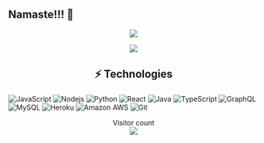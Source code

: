 ## Namaste!!! 🙏

<p align="center">
    <img align="center" src="https://github-readme-stats.vercel.app/api?username=sachinh19&show_icons=true&theme=merko" />
</p>

<p align = "center">
  <img align="center" src="https://github-readme-streak-stats.herokuapp.com/?user=sachinh19&theme=dark" />
</p>

## <p align = "center">⚡ Technologies</p>

![JavaScript](https://img.shields.io/badge/-JavaScript-black?style=flat-square&logo=javascript)
![Nodejs](https://img.shields.io/badge/-Nodejs-black?style=flat-square&logo=Node.js)
![Python](https://img.shields.io/badge/-Python-black?style=flat-square&logo=Python)
![React](https://img.shields.io/badge/-React-black?style=flat-square&logo=react)
![Java](https://img.shields.io/badge/-java-E34A86?style=flat-square&logo=java)
![TypeScript](https://img.shields.io/badge/-TypeScript-007ACC?style=flat-square&logo=typescript)
![GraphQL](https://img.shields.io/badge/-GraphQL-E10098?style=flat-square&logo=graphql)
![MySQL](https://img.shields.io/badge/-MySQL-black?style=flat-square&logo=mysql)
![Heroku](https://img.shields.io/badge/-Heroku-430098?style=flat-square&logo=heroku)
![Amazon AWS](https://img.shields.io/badge/Amazon%20AWS-232F3E?style=flat-square&logo=amazon-aws)
![Git](https://img.shields.io/badge/-Git-black?style=flat-square&logo=git)

<p align="center"> 
  Visitor count<br>
  <img src="https://profile-counter.glitch.me/sachinh19/count.svg" />
</p>
